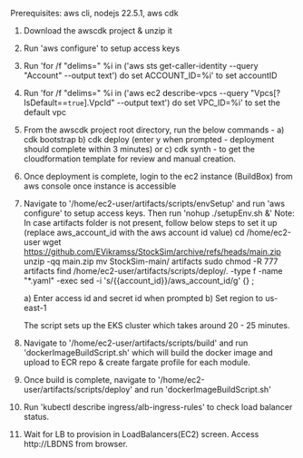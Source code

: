 

Prerequisites: aws cli, nodejs 22.5.1, aws cdk

1) Download the awscdk project & unzip it
2) Run 'aws configure' to setup access keys
3) Run 'for /f "delims=" %i in ('aws sts get-caller-identity --query "Account" --output text') do set ACCOUNT_ID=%i' to set accountID
4) Run 'for /f "delims=" %i in ('aws ec2 describe-vpcs --query "Vpcs[?IsDefault==`true`].VpcId" --output text') do set VPC_ID=%i' to set the default vpc
5) From the awscdk project root directory, run the below commands - 
	a) cdk bootstrap
	b) cdk deploy (enter y when prompted - deployment should complete within 3 minutes) or 
	c) cdk synth - to get the cloudformation template for review and manual creation.
6) Once deployment is complete, login to the ec2 instance (BuildBox) from aws console once instance is accessible
7) Navigate to '/home/ec2-user/artifacts/scripts/envSetup' and run 'aws configure' to setup access keys. Then run 'nohup ./setupEnv.sh &'
	Note: In case artifacts folder is not present, follow below steps to set it up (replace aws_account_id with the aws account id value)
		cd /home/ec2-user
		wget https://github.com/EVikramss/StockSim/archive/refs/heads/main.zip
		unzip -qq main.zip
		mv StockSim-main/ artifacts
		sudo chmod -R 777 artifacts
		find /home/ec2-user/artifacts/scripts/deploy/. -type f -name "*.yaml" -exec sed -i 's/{{account_id}}/aws_account_id/g' {} \;

	a) Enter access id and secret id when prompted
	b) Set region to us-east-1
	
	The script sets up the EKS cluster which takes around 20 - 25 minutes.
8) Navigate to '/home/ec2-user/artifacts/scripts/build' and run 'dockerImageBuildScript.sh' which will build the docker image and upload to ECR repo & create fargate profile for each module.
9) Once build is complete, navigate to '/home/ec2-user/artifacts/scripts/deploy' and run 'dockerImageBuildScript.sh'
10) Run 'kubectl describe ingress/alb-ingress-rules' to check load balancer status.
11) Wait for LB to provision in LoadBalancers(EC2) screen. Access http://LBDNS from browser.
